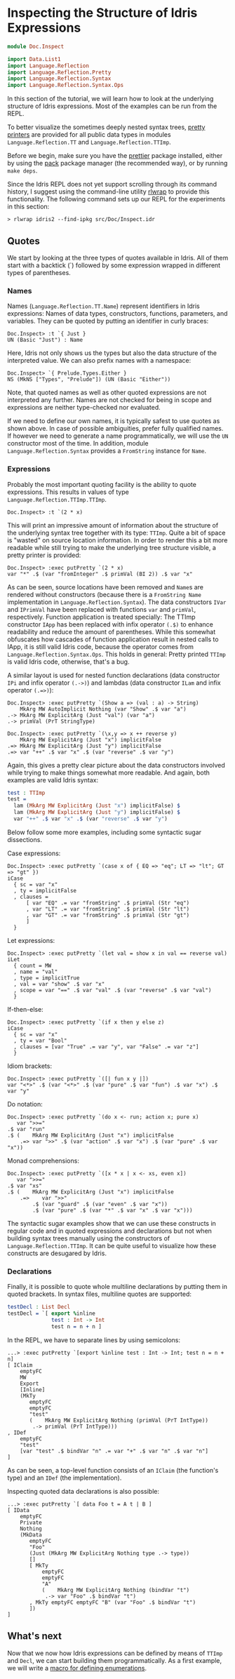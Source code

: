 # Inspecting the Structure of Idris Expressions

```idris
module Doc.Inspect

import Data.List1
import Language.Reflection
import Language.Reflection.Pretty
import Language.Reflection.Syntax
import Language.Reflection.Syntax.Ops
```

In this section of the tutorial, we will learn how
to look at the underlying structure of Idris expressions.
Most of the examples can be run from the REPL.

To better visualize the sometimes deeply nested
syntax trees, [pretty printers](../Language/Reflection/Pretty.idr)
are provided for all public
data types in modules `Language.Reflection.TT` and
`Language.Reflection.TTImp`.

Before we begin, make sure you have the [prettier](https://github.com/Z-snails/prettier)
package installed, either by using the [pack](https://github.com/stefan-hoeck/idris2-pack)
package manager (the recommended way), or by running `make deps`.

Since the Idris REPL does not yet support scrolling
through its command history, I suggest using the
command-line utility [rlwrap](https://github.com/hanslub42/rlwrap)
to provide this functionality. The following
command sets up our REPL for the experiments in this section:

```repl
> rlwrap idris2 --find-ipkg src/Doc/Inspect.idr
```

## Quotes

We start by looking at the three types of quotes available
in Idris. All of them start with a backtick (\`) followed
by some expression wrapped in different types of parentheses.

### Names
Names (`Language.Reflection.TT.Name`)
represent identifiers in Idris expressions: Names of data types,
constructors, functions, parameters, and variables.
They can be quoted by putting an identifier in curly braces:

```repl
Doc.Inspect> :t `{ Just }
UN (Basic "Just") : Name
```

Here, Idris not only shows us the types but also the
data structure of the interpreted value. We can also
prefix names with a namespace:

```repl
Doc.Inspect> `{ Prelude.Types.Either }
NS (MkNS ["Types", "Prelude"]) (UN (Basic "Either"))
```

Note, that quoted names as well as other quoted expressions
are not interpreted any further. Names are not checked for
being in scope and expressions are neither type-checked nor
evaluated.

If we need to define our own names, it is typically safest
to use quotes as shown above. In case of possible ambiguities,
prefer fully qualified names.
If however we need to generate a name programmatically, we
will use the `UN` constructor most of the time. In addition,
module `Language.Reflection.Syntax` provides a `FromString`
instance for `Name`.

### Expressions

Probably the most important quoting facility
is the ability to quote expressions. This
results in values of type `Language.Reflection.TTImp.TTImp`.

```repl
Doc.Inspect> :t `(2 * x)
```

This will print an impressive amount of information about the structure
of the underlying syntax tree together with its type: `TTImp`.
Quite a bit of space is "wasted" on source location
information. In order to render this a bit more readable while still
trying to make the underlying tree structure visible, a
pretty printer is provided:

```repl
Doc.Inspect> :exec putPretty `(2 * x)
var "*" .$ (var "fromInteger" .$ primVal (BI 2)) .$ var "x"
```
As can be seen, source locations have been removed and `Name`s are rendered
without constructors (because there is a `FromString Name` implementation
in `Language.Reflection.Syntax`). The data constructors `IVar` and `IPrimVal`
have been replaced with functions `var` and `primVal`, respectively.
Function application is treated specially:
The TTImp constructor `IApp` has been replaced with infix operator
`(.$)` to enhance readability and reduce the amount of parentheses.
While this somewhat obfuscates how cascades of function application result in nested
calls to IApp, it is still valid Idris code, because the operator comes
from `Language.Reflection.Syntax.Ops`. This holds in general: Pretty printed
`TTImp` is valid Idris code, otherwise, that's a bug.

A similar layout is used for nested function declarations
(data constructor `IPi` and infix operator `(.->)`)
and lambdas (data constructor `ILam` and infix operator `(.=>)`):

```repl
Doc.Inspect> :exec putPretty `(Show a => (val : a) -> String)
    MkArg MW AutoImplicit Nothing (var "Show" .$ var "a")
.-> MkArg MW ExplicitArg (Just "val") (var "a")
.-> primVal (PrT StringType)
```

```repl
Doc.Inspect> :exec putPretty `(\x,y => x ++ reverse y)
    MkArg MW ExplicitArg (Just "x") implicitFalse
.=> MkArg MW ExplicitArg (Just "y") implicitFalse
.=> var "++" .$ var "x" .$ (var "reverse" .$ var "y")
```

Again, this gives a pretty clear picture about the data constructors
involved while trying to make things somewhat more readable. And again, both
examples are valid Idris syntax:

```idris
test : TTImp
test =
  lam (MkArg MW ExplicitArg (Just "x") implicitFalse) $
  lam (MkArg MW ExplicitArg (Just "y") implicitFalse) $
  var "++" .$ var "x" .$ (var "reverse" .$ var "y")
```

Below follow some more examples, including some syntactic sugar dissections.

Case expressions:

```repl
Doc.Inspect> :exec putPretty `(case x of { EQ => "eq"; LT => "lt"; GT => "gt" })
iCase
  { sc = var "x"
  , ty = implicitFalse
  , clauses =
      [ var "EQ" .= var "fromString" .$ primVal (Str "eq")
      , var "LT" .= var "fromString" .$ primVal (Str "lt")
      , var "GT" .= var "fromString" .$ primVal (Str "gt")
      ]
  }
```

Let expressions:

```repl
Doc.Inspect> :exec putPretty `(let val = show x in val == reverse val)
iLet
  { count = MW
  , name = "val"
  , type = implicitTrue
  , val = var "show" .$ var "x"
  , scope = var "==" .$ var "val" .$ (var "reverse" .$ var "val")
  }
```

If-then-else:

```repl
Doc.Inspect> :exec putPretty `(if x then y else z)
iCase
  { sc = var "x"
  , ty = var "Bool"
  , clauses = [var "True" .= var "y", var "False" .= var "z"]
  }
```

Idiom brackets:

```repl
Doc.Inspect> :exec putPretty `([| fun x y |])
var "<*>" .$ (var "<*>" .$ (var "pure" .$ var "fun") .$ var "x") .$ var "y"
```

Do notation:

```repl
Doc.Inspect> :exec putPretty `(do x <- run; action x; pure x)
   var ">>="
.$ var "run"
.$ (    MkArg MW ExplicitArg (Just "x") implicitFalse
    .=> var ">>" .$ (var "action" .$ var "x") .$ (var "pure" .$ var "x"))
```

Monad comprehensions:

```repl
Doc.Inspect> :exec putPretty `([x * x | x <- xs, even x])
   var ">>="
.$ var "xs"
.$ (    MkArg MW ExplicitArg (Just "x") implicitFalse
    .=>    var ">>"
        .$ (var "guard" .$ (var "even" .$ var "x"))
        .$ (var "pure" .$ (var "*" .$ var "x" .$ var "x")))
```

The syntactic sugar examples show that we can use these
constructs in regular code and in quoted expressions and declarations
but not when building syntax trees manually using the constructors
of `Language.Reflection.TTImp`. It can be quite useful to visualize
how these constructs are desugared by Idris.

### Declarations

Finally, it is possible to quote whole multiline declarations
by putting them in quoted brackets. In syntax files, multiline
quotes are supported:

```idris
testDecl : List Decl
testDecl = `[ export %inline
              test : Int -> Int
              test n = n + n ]
```

In the REPL, we have to separate lines by using semicolons:

```repl
...> :exec putPretty `[export %inline test : Int -> Int; test n = n + n]
[ IClaim
    emptyFC
    MW
    Export
    [Inline]
    (MkTy
       emptyFC
       emptyFC
       "test"
       (    MkArg MW ExplicitArg Nothing (primVal (PrT IntType))
        .-> primVal (PrT IntType)))
, IDef
    emptyFC
    "test"
    [var "test" .$ bindVar "n" .= var "+" .$ var "n" .$ var "n"]
]
```

As can be seen, a top-level function consists of an `IClaim`
(the function's type) and an `IDef` (the implementation).

Inspecting quoted data declarations is also possible:

```repl
...> :exec putPretty `[ data Foo t = A t | B ]
[ IData
    emptyFC
    Private
    Nothing
    (MkData
       emptyFC
       "Foo"
       (Just (MkArg MW ExplicitArg Nothing type .-> type))
       []
       [ MkTy
           emptyFC
           emptyFC
           "A"
           (    MkArg MW ExplicitArg Nothing (bindVar "t")
            .-> var "Foo" .$ bindVar "t")
       , MkTy emptyFC emptyFC "B" (var "Foo" .$ bindVar "t")
       ])
]
```

## What's next

Now that we now how Idris expressions can be defined
by means of `TTImp` and `Decl`, we can start
building them programmatically. As a first example,
we will write a [macro for defining enumerations](Enum1.md).

<!-- vi: filetype=idris2:syntax=markdown
-->
